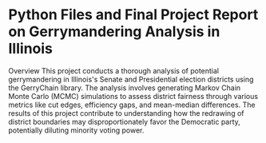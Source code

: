 # Python Files and Final Project Report on Gerrymandering Analysis in Illinois


Overview
This project conducts a thorough analysis of potential gerrymandering in Illinois's Senate and Presidential election districts using the GerryChain library. The analysis involves generating Markov Chain Monte Carlo (MCMC) simulations to assess district fairness through various metrics like cut edges, efficiency gaps, and mean-median differences. The results of this project contribute to understanding how the redrawing of district boundaries may disproportionately favor the Democratic party, potentially diluting minority voting power.
